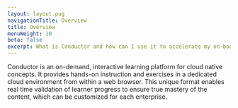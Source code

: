 ```yaml
---
layout: layout.pug
navigationTitle: Overview
title: Overview
menuWeight: 10
beta: false
excerpt: What is Conductor and how can I use it to accelerate my on-boarding to cloud-native technologies?
---
```


Conductor is an on-demand,  interactive learning platform for cloud native concepts. It provides hands-on instruction and exercises in a dedicated cloud environment from within a web browser. This unique format enables real time validation of learner progress to ensure true mastery of the content, which can be customized for each enterprise.
